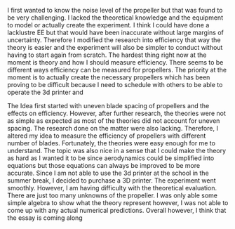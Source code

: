 I first wanted to know the noise level of the propeller but that was found to be very challenging. I lacked the theoretical knowledge and the equipment to model or actually create the experiment. I think I could have done a lacklustre EE but that would have been inaccurate without large margins of uncertainty. Therefore I modified the research into efficiency that way the theory is easier and the experiment will also be simpler to conduct without having to start again from scratch. The hardest thing right now at the moment is theory and how I should measure efficiency. There seems to be different ways efficiency can be measured for propellers. The priority at the moment is to actually create the necessary propellers which has been proving to be difficult because I need to schedule with others to be able to operate the 3d printer and 

The Idea first started with uneven blade spacing of propellers and the effects on efficiency. However, after further research, the theories were not as simple as expected as most of the theories did not account for uneven spacing. The research done on the matter were also lacking. Therefore, I altered my idea to measure the efficiency of propellers with different number of blades. Fortunately, the theories were easy enough for me to understand. The topic was also nice in a sense that I could make the theory as hard as I wanted it to be since aerodynamics could be simplified into equations but those equations can always be improved to be more accurate. Since I am not able to use the 3d printer at the school in the summer break, I decided to purchase a 3D printer. The experiment went smoothly. However, I am having difficulty with the theoretical evaluation. There are just too many unknowns of the propeller. I was only able some simple algebra to show what the theory represent however, I was not able to come up with any actual numerical predictions. Overall however, I think that the essay is coming along